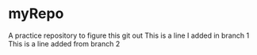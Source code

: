 # myRepo
A practice repository to figure this git out
This is a line I added in branch 1
This is a line added from branch 2
